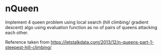 # nQueen

Implement 4 queen problem using local search (hill climbing/ gradient descent) algo using evaluation function as no of pairs of queens
attacking each other.

Reference taken from https://letstalkdata.com/2013/12/n-queens-part-1-steepest-hill-climbing/
